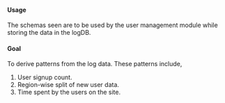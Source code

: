 #### Usage

The schemas seen are to be used by the user management module while storing the data in the logDB.

#### Goal

To derive patterns from the log data. These patterns include,

1. User signup count.
2. Region-wise split of new user data.
3. Time spent by the users on the site.
